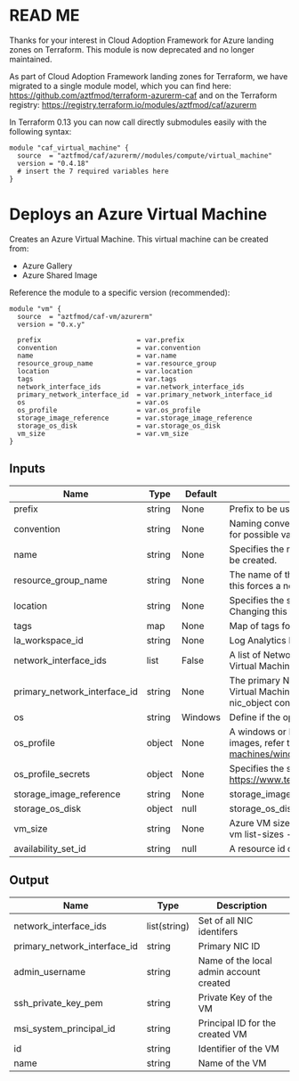 # **READ ME**

Thanks for your interest in Cloud Adoption Framework for Azure landing zones on Terraform.
This module is now deprecated and no longer maintained. 

As part of Cloud Adoption Framework landing zones for Terraform, we have migrated to a single module model, which you can find here: https://github.com/aztfmod/terraform-azurerm-caf and on the Terraform registry: https://registry.terraform.io/modules/aztfmod/caf/azurerm 

In Terraform 0.13 you can now call directly submodules easily with the following syntax:
```hcl
module "caf_virtual_machine" {
  source  = "aztfmod/caf/azurerm//modules/compute/virtual_machine"
  version = "0.4.18"
  # insert the 7 required variables here
}
```

# Deploys an Azure Virtual Machine
Creates an Azure Virtual Machine.
This virtual machine can be created from:
- Azure Gallery
- Azure Shared Image

Reference the module to a specific version (recommended):
```hcl
module "vm" {
  source  = "aztfmod/caf-vm/azurerm"
  version = "0.x.y"
  
  prefix                        = var.prefix
  convention                    = var.convention
  name                          = var.name
  resource_group_name           = var.resource_group
  location                      = var.location 
  tags                          = var.tags
  network_interface_ids         = var.network_interface_ids
  primary_network_interface_id  = var.primary_network_interface_id
  os                            = var.os
  os_profile                    = var.os_profile
  storage_image_reference       = var.storage_image_reference
  storage_os_disk               = var.storage_os_disk
  vm_size                       = var.vm_size
}
```

## Inputs

| Name | Type | Default | Description | 
| -- | -- | -- | -- |
| prefix | string | None | Prefix to be used. |
| convention | string | None | Naming convention to be used (check at the naming convention module for possible values).  | 
| name | string | None | Specifies the name of the VM. Changing this forces a new resource to be created. |
| resource_group_name | string | None | The name of the resource group in which to create the VM. Changing this forces a new resource to be created. |
| location | string | None | Specifies the supported Azure location where to create the resource. Changing this forces a new resource to be created.  |
| tags | map | None | Map of tags for the deployment.  | 
| la_workspace_id | string | None | Log Analytics Repository ID. | 
| network_interface_ids | list | False |  A list of Network Interface ID's which should be associated with the Virtual Machine | 
| primary_network_interface_id | string | None | The primary Network Interface ID's which should be associated with the Virtual Machine. Note when using multiple NICs you must set it in the nic_object configuration | 
| os | string | Windows |Define if the operating system is 'Linux' or 'Windows'  | 
| os_profile | object | None | A windows or Linux profile as per documentation. To find types of images, refer to https://docs.microsoft.com/en-us/azure/virtual-machines/windows/cli-ps-findimage | 
| os_profile_secrets | object | None | Specifies the settings to store OS secret as defined in https://www.terraform.io/docs/providers/azurerm/r/virtual_machine.html | 
| storage_image_reference | string | None | storage_image_reference  | 
| storage_os_disk | object | null | storage_os_disk  | 
| vm_size | string | None | Azure VM size name, to list all images available in a regionm use : "az vm list-sizes --location <region>" | 
| availability_set_id | string | null | A resource id of availability set to use  |


## Output

| Name | Type | Description | 
| -- | -- | -- | 
| network_interface_ids | list(string) | Set of all NIC identifers |
| primary_network_interface_id | string | Primary NIC ID |
| admin_username | string | Name of the local admin account created | 
| ssh_private_key_pem | string | Private Key of the VM | 
| msi_system_principal_id | string | Principal ID for the created VM | 
| id | string | Identifier of the VM |
| name | string | Name of the VM | 
